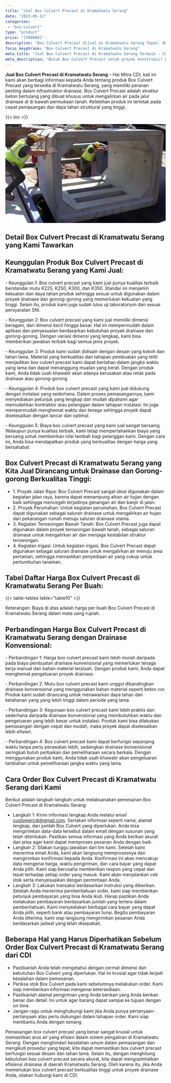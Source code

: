 ```yaml
---
title: "Jual Box Culvert Precast di Kramatwatu Serang"
date: "2023-05-11"
categories:
 - "box-culvert"
type: "product"
price: "[500000]"
description: "Box Culvert Precast dijual di Kramatwatu Serang Tepat. Box Culvert Precast ini menjadi solusi utama dalam proyek pembangunan sebagai saluran drainase yang handal dan berkualitas tinggi. Hubungi kami untuk konsultasi mendalam."
focus_keyphrase: "Box Culvert Precast di Kramatwatu Serang"
meta_title: "Jual Box Culvert Precast di Kramatwatu Serang Terbaik - CDI"
meta_description: "Butuh Box Culvert Precast untuk proyek konstruksi? Layanan profesional kami siap membantu dengan kualitas premium. Klik untuk penawaran istimewa."
---
```


**Jual Box Culvert Precast di Kramatwatu Serang** – Hai Mitra CDI, kali ini kami akan berbagi informasi kepada Anda tentang produk Box Culvert Precast yang tersedia di Kramatwatu Serang, yang memiliki peranan penting dalam infrastruktur drainase. Box Culvert Precast adalah struktur beton bertulang yang dibuat khusus untuk mengalirkan air pada jalur drainase di di bawah permukaan tanah. Kelebihan produk ini terletak pada cepat pemasangan dan daya tahan struktural yang tinggi.

{{< toc >}}

![Jual Box Culvert Precast di Kramatwatu Serang](/images/box-culvert/box-culvert-14.jpg)

## Detail Box Culvert Precast di Kramatwatu Serang yang Kami Tawarkan 

## Keunggulan Produk Box Culvert Precast di Kramatwatu Serang yang Kami Jual:

\- Keunggulan 1: Box culvert precast yang kami jual punya kualitas terbaik berstandar mutu K225, K250, K300, dan K350. Standar ini menjamin kekuatan dan daya tahan produk sehingga sesuai untuk digunakan dalam proyek drainase dan gorong-gorong yang memerlukan kekuatan yang tinggi. Selain itu, produk kami juga sudah lulus uji laboratorium dan sesuai persyaratan SNI.

\- Keunggulan 2: Box culvert precast yang kami jual memiliki dimensi beragam, dari dimensi kecil hingga besar. Hal ini mempermudah dalam aplikasi dan penyesuaian berdasarkan kebutuhan proyek drainase dan gorong-gorong. Dengan variasi dimensi yang lengkap, kami bisa memberikan jawaban terbaik bagi semua jenis proyek.

\- Keunggulan 3: Produk kami sudah didisain dengan desain yang kokoh dan tahan lama. Material yang berkualitas dan tahapan pembuatan yang teliti menjadikan box culvert precast kami dapat bertahan dalam jangka waktu yang lama dan dapat menanggung muatan yang berat. Dengan produk kami, Anda tidak usah khawatir akan adanya kerusakan atau retak pada drainase atau gorong-gorong.

\- Keunggulan 4: Produk box culvert precast yang kami jual didukung dengan instalasi yang sederhana. Dalam proses pemasangannya, kami menyediakan petunjuk yang lengkap dan mudah dipahami agar memudahkan kontraktor atau pelanggan dalam tahapan instalasi. Ini juga mempermudah menghemat waktu dan tenaga sehingga proyek dapat diselesaikan dengan lancar dan optimal.

\- Keunggulan 5: Biaya box culvert precast yang kami jual sangat bersaing. Walaupun punya kualitas terbaik, kami tetap mempertahankan biaya yang bersaing untuk memberikan nilai tambah bagi pelanggan kami. Dengan cara ini, Anda bisa mendapatkan produk yang berkualitas dengan harga yang bersahabat.

## Box Culvert Precast di Kramatwatu Serang yang Kita Jual Dirancang untuk Drainase dan Gorong-gorong Berkualitas Tinggi:

*   1\. Proyek Jalan Raya: Box Culvert Precast sangat ideal digunakan dalam kegiatan jalan raya, karena dapat menampung aliran air hujan dengan baik sehingga mencegah terjadinya genangan air dan banjir di jalan.
*   2\. Proyek Perumahan: Untuk kegiatan perumahan, Box Culvert Precast dapat digunakan sebagai saluran drainase untuk mengalirkan air hujan dari pekarangan rumah menuju saluran drainase utama.
*   3\. Kegiatan Terowongan Bawah Tanah: Box Culvert Precast juga dapat digunakan dalam proyek terowongan bawah tanah, sebagai saluran drainase untuk mengalirkan air dan menjaga kestabilan struktur terowongan.
*   4\. Kegiatan Irigasi: Untuk kegiatan irigasi, Box Culvert Precast dapat digunakan sebagai saluran drainase untuk mengalirkan air menuju area pertanian, sehingga memastikan penyediaan air yang cukup untuk pertumbuhan tanaman.

## Tabel Daftar Harga Box Culvert Precast di Kramatwatu Serang Per Buah:

{{< table-tables table="table10" >}}

Keterangan: Biaya di atas adalah harga per buah Box Culvert Precast di Kramatwatu Serang dalam mata uang rupiah.

## Perbandingan Harga Box Culvert Precast di Kramatwatu Serang dengan Drainase Konvensional:

\- Perbandingan 1: Harga box culvert precast kami lebih murah daripada pada biaya pembuatan drainase konvensional yang memerlukan tenaga kerja manual dan bahan material terpisah. Dengan produk kami, Anda dapat menghemat pengeluaran proyek drainase.

\- Perbandingan 2: Mutu box culvert precast kami unggul dibandingkan drainase konvensional yang menggunakan bahan material seperti beton cor. Produk kami sudah dirancang untuk menawarkan daya tahan dan ketahanan yang yang lebih tinggi dalam periode yang lama.

\- Perbandingan 3: Kegunaan box culvert precast kami lebih praktis dan sederhana daripada drainase konvensional yang membutuhkan waktu dan pengeluaran yang lebih besar untuk instalasi. Produk kami bisa dilakukan pemasangan dengan cepat dan mudah, maka proyek dapat diselesaikan lebih efisien.

\- Perbandingan 4: Box culvert precast kami dapat berfungsi sepanjang waktu tanpa perlu perawatan lebih, sedangkan drainase konvensional seringkali butuh perbaikan dan pemeliharaan secara berkala. Dengan menggunakan produk kami, Anda tidak usah khawatir akan pengeluaran tambahan untuk pemeliharaan jangka waktu yang lama.

## Cara Order Box Culvert Precast di Kramatwatu Serang dari Kami

Berikut adalah langkah-langkah untuk melaksanakan pemesanan Box Culvert Precast di Kramatwatu Serang:

*   Langkah 1: Kirim informasi lengkap Anda melalui email customercdi@gmail.com. Sertakan informasi seperti nama, alamat lengkap, dan jumlah Box Culvert yang diperlukan.
Anda bisa mengirimkan data-data tersebut dalam email dengan susunan yang telah ditentukan. Pastikan semua informasi yang Anda berikan akurat dan jelas agar kami dapat memproses pesanan Anda dengan baik.
*   Langkah 2: Silakan tunggu jawaban dari tim kami. Setelah kami menerima email Anda, kami akan langsung memprosesnya dan mengirimkan konfirmasi kepada Anda. Konfirmasi ini akan mencakup data mengenai harga, waktu pengiriman, dan cara bayar yang dapat Anda pilih.
Kami siap berusaha memberikan respon yang cepat dan tepat terhadap setiap order yang masuk. Kami akan menjalankan cek stok serta menyesuaikan dengan permintaan Anda.
*   Langkah 3: Lakukan transaksi berdasarkan instruksi yang diberikan. Setelah Anda menerima pemberitahuan order, kami siap memberikan petunjuk pembayaran yang bisa Anda ikuti. Harap pastikan Anda melakukan pembayaran berdasarkan jumlah yang tertera dalam pemberitahuan.
Kami menyediakan berbagai cara bayar yang dapat Anda pilih, seperti bank atau pembayaran tunai. Begitu pembayaran Anda diterima, kami siap langsung mengirimkan pesanan Anda berdasarkan jadwal yang telah disepakati.

## Beberapa Hal yang Harus Diperhatikan Sebelum Order Box Culvert Precast di Kramatwatu Serang dari CDI

*   Pastikanlah Anda telah mengetahui dengan cermat dimensi dan kebutuhan Box Culvert yang diperlukan. Hal ini krusial agar tidak terjadi kesalahan dalam pemesanan.
*   Periksa stok Box Culvert pada kami sebelumnya melakukan order. Kami siap memberikan informasi mengenai ketersediaan.
*   Pastikanlah alamat pengiriman yang Anda berikan yang Anda berikan benar dan detail. Ini untuk agar barang dapat sampai ke tujuan dengan on time.
*   Jangan ragu untuk menghubungi kami jika Anda punya pertanyaan-pertanyaan atau perlu dukungan dalam tahapan order. Kami siap membantu Anda dengan senang.

Pemasangan box culvert precast yang benar sangat krusial untuk memastikan arus air yang efisien dalam sistem pengaliran di Kramatwatu Serang. Dengan menghindari kesalahan umum dalam pemasangan dan mengikuti prosedur yang tepat, kita dapat memastikan box culvert precast berfungsi sesuai desain dan tahan lama. Selain itu, dengan menghitung kebutuhan box culvert precast secara akurat, kita dapat mengoptimalkan efisiensi drainase di daerah Kramatwatu Serang. Oleh karena itu, jika Anda memerlukan box culvert precast berkualitas tinggi untuk proyek drainase Anda, silakan hubungi kami di CDI.